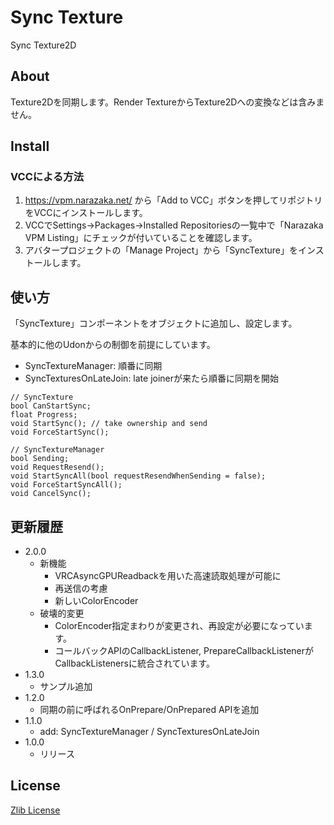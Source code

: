 # Sync Texture

Sync Texture2D

## About

Texture2Dを同期します。Render TextureからTexture2Dへの変換などは含みません。

## Install

### VCCによる方法

1. https://vpm.narazaka.net/ から「Add to VCC」ボタンを押してリポジトリをVCCにインストールします。
2. VCCでSettings→Packages→Installed Repositoriesの一覧中で「Narazaka VPM Listing」にチェックが付いていることを確認します。
3. アバタープロジェクトの「Manage Project」から「SyncTexture」をインストールします。

## 使い方

「SyncTexture」コンポーネントをオブジェクトに追加し、設定します。

基本的に他のUdonからの制御を前提にしています。

- SyncTextureManager: 順番に同期
- SyncTexturesOnLateJoin: late joinerが来たら順番に同期を開始

```
// SyncTexture
bool CanStartSync;
float Progress;
void StartSync(); // take ownership and send
void ForceStartSync();

// SyncTextureManager
bool Sending;
void RequestResend();
void StartSyncAll(bool requestResendWhenSending = false);
void ForceStartSyncAll();
void CancelSync();
```

## 更新履歴

- 2.0.0
  - 新機能
    - VRCAsyncGPUReadbackを用いた高速読取処理が可能に
    - 再送信の考慮
    - 新しいColorEncoder
  - 破壊的変更
    - ColorEncoder指定まわりが変更され、再設定が必要になっています。
    - コールバックAPIのCallbackListener, PrepareCallbackListenerがCallbackListenersに統合されています。
- 1.3.0
  - サンプル追加
- 1.2.0
  - 同期の前に呼ばれるOnPrepare/OnPrepared APIを追加
- 1.1.0
  - add: SyncTextureManager / SyncTexturesOnLateJoin
- 1.0.0
  - リリース

## License

[Zlib License](LICENSE.txt)
